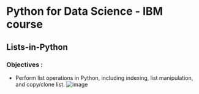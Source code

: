 

# Python for Data Science - IBM course #
## Lists-in-Python ##


### Objectives : ###
- Perform list operations in Python, including indexing, list manipulation, and copy/clone list.
![image](https://user-images.githubusercontent.com/85174125/144459181-b902c679-d49a-41ea-82e7-3421191ca70a.png)
